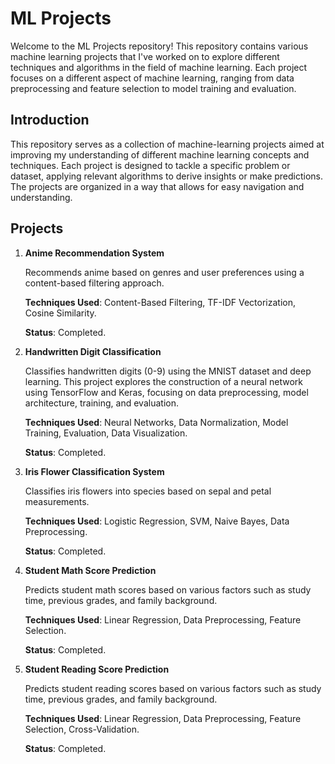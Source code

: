 # ML Projects
Welcome to the ML Projects repository! This repository contains various machine learning projects that I've worked on to explore different techniques and algorithms in the field of machine learning. Each project focuses on a different aspect of machine learning, ranging from data preprocessing and feature selection to model training and evaluation.

## Introduction
This repository serves as a collection of machine-learning projects aimed at improving my understanding of different machine learning concepts and techniques. Each project is designed to tackle a specific problem or dataset, applying relevant algorithms to derive insights or make predictions. The projects are organized in a way that allows for easy navigation and understanding.

## Projects

1.    **Anime Recommendation System**  

      Recommends anime based on genres and user preferences using a content-based filtering approach.  

      **Techniques Used**: Content-Based Filtering, TF-IDF Vectorization, Cosine Similarity.  

      **Status**: Completed.

2. **Handwritten Digit Classification**
   
   Classifies handwritten digits (0-9) using the MNIST dataset and deep learning. This project explores the construction of a neural network using TensorFlow and Keras, focusing on data preprocessing, model architecture, training, and evaluation.

   **Techniques Used**: Neural Networks, Data Normalization, Model Training, Evaluation, Data Visualization.

   **Status**: Completed.

3. **Iris Flower Classification System**  

   Classifies iris flowers into species based on sepal and petal measurements.  

   **Techniques Used**: Logistic Regression, SVM, Naive Bayes, Data Preprocessing.  

   **Status**: Completed.

4. **Student Math Score Prediction**
   
   Predicts student math scores based on various factors such as study time, previous grades, and family background.

   **Techniques Used**: Linear Regression, Data Preprocessing, Feature Selection.

   **Status**: Completed.

5. **Student Reading Score Prediction**
   
   Predicts student reading scores based on various factors such as study time, previous grades, and family background.

   **Techniques Used**: Linear Regression, Data Preprocessing, Feature Selection, Cross-Validation.

   **Status**: Completed.

